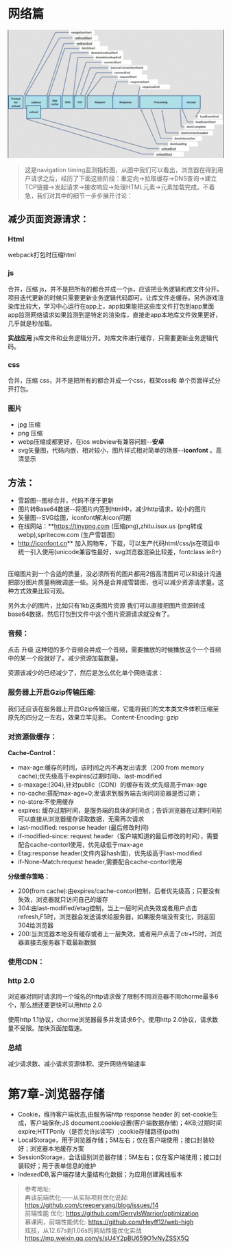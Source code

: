 # 网络篇

![](./image/navigationStart.jpg)

>这是navigation timing监测指标图，从图中我们可以看出，浏览器在得到用户请求之后，经历了下面这些阶段：重定向→拉取缓存→DNS查询→建立TCP链接→发起请求→接收响应→处理HTML元素→元素加载完成。不着急，我们对其中的细节一步步展开讨论：

## 减少页面资源请求：
### Html 
webpack打包时压缩html

### js
合并，压缩 js，并不是把所有的都合并成一个js，应该把业务逻辑和库文件分开。项目迭代更新的时候只需要更新业务逻辑代码即可。让库文件走缓存。另外游戏渲染库比较大，学习中心运行在app上，app如果能把这些库文件打包到app里面 app监测网络请求如果监测到是特定的渲染库，直接走app本地库文件效果更好，几乎就是秒加载。

**实战应用**
js库文件和业务逻辑分开。对库文件进行缓存，只需要更新业务逻辑代码。

### css
合并，压缩 css，并不是把所有的都合并成一个css，框架css和 单个页面样式分开打包。

### 图片
* jpg 压缩
* png 压缩
* webp压缩成都更好，在ios webview有兼容问题--**安卓**
* svg矢量图，代码内嵌，相对较小，图片样式相对简单的场景--**iconfont** 。高清显示
## **方法：**
* 雪碧图--图标合并，代码不便于更新
* 图片转Base64数据--将图片内签到html中，减少http请求，较小的图片
* 矢量图--SVG绘图，iconfont解决icon问题
* 在线网站：**https://tinypng.com (压缩png),zhitu.isux.us (png转成webp),spritecow.com (生产雪碧图)  
* http://iconfont.cn**  加入购物车，下载，可以生产代码html/css/js在项目中统一引入使用(unicode兼容性最好，svg浏览器渲染比较差，fontclass ie8+)  

压缩图片到一个合适的质量，没必须所有的图片都用2倍高清图片可以和设计沟通把部分图片质量稍微调底一些。另外是合并成雪碧图，也可以减少资源请求量。这种方式效果比较可观。

另外太小的图片，比如只有1kb这类图片资源 我们可以直接把图片资源转成base64数据，然后打包到文件中这个图片资源请求就没有了。

### 音频：
点击 升级 这种短的多个音频合并成一个音频，需要播放的时候播放这个一个音频中的某一个段就好了。减少资源加载数量。

资源该减少的已经减少了，然后是怎么优化单个网络请求：

### 服务器上开启Gzip传输压缩:
我们还应该在服务器上开启Gzip传输压缩，它能将我们的文本类文件体积压缩至原先的四分之一左右，效果立竿见影。
Content-Encoding: gzip

### 对资源做缓存：

**Cache-Control：**
- max-age:缓存的时间，该时间之内不再发出请求（200 from memory cache);优先级高于expires(过期时间)、last-modified
- s-maxage:(304),针对public（CDN）的缓存有效;优先级高于max-age
- no-cache:搭配max-age=0;发请求到服务端去询问浏览器是否过期；
- no-store:不使用缓存
- expires: 缓存过期时间，是服务端的具体的时间点；告诉浏览器在过期时间前可以直接从浏览器缓存读取数据，无需再次请求
- last-modified: response header (最后修改时间)
- if-modified-since: request header（客户端知道的最后修改的时间），需要配合cache-contorl使用，优先级低于max-age
- Etag:response header(文件内容hash值)，优先级高于last-modified
- if-None-Match:request header,需要配合cache-contorl使用

**分级缓存策略：**
- 200(from cache):由expires/cache-contorl控制，后者优先级高；只要没有失效，浏览器就只访问自己的缓存
- 304:由last-modified/etag控制，当上一层时间点失效或者用户点击refresh,F5时，浏览器会发送请求给服务器，如果服务端没有变化，则返回304给浏览器
- 200:当浏览器本地没有缓存或者上一层失效，或者用户点击了ctr+f5时，浏览器直接去服务器下载最新数据

### 使用CDN：

### http 2.0
浏览器对同时请求同一个域名的http请求做了限制不同浏览器不同chorme最多6个，那么想还要更快可以用http 2.0

使用http 1.1协议，chorme浏览器最多并发请求6个。使用http 2.0协议，请求数量不受限。加快页面加载速。

### 总结
减少请求数、减小请求资源体积、提升网络传输速率

# 第7章-浏览器存储
- Cookie，维持客户端状态,由服务端http response header 的 set-cookie生成，客户端保存;JS document.cookie设置(客户端数据存储)；4KB;过期时间expire;HTTPonly（是否允许js读写）;cookie存储路径(path)
- LocalStorage，用于浏览器存储；5M左右；仅在客户端使用；接口封装较好；浏览器本地缓存方案
- SessionStorage，会话级别浏览器存储；5M左右；仅在客户端使用；接口封装较好；用于表单信息的维护
- IndexedDB,客户端存储大量结构化数据；为应用创建离线版本

>参考地址:  
>再谈前端优化——从实际项目优化说起: https://github.com/creeperyang/blog/issues/14  
>前端性能 优化: https://github.com/GerryIsWarrior/optimization  
>慕课网，前端性能优化: https://github.com/Heyff12/web-high  
>炫技，从12.67s到1.06s的网站性能优化实战 https://mp.weixin.qq.com/s/sU4Y2pBU659O1vNyZSSX5Q